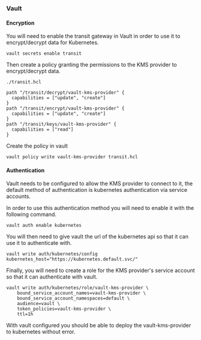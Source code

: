 ### Vault

#### Encryption

You will need to enable the transit gateway in Vault in order to use it to encrypt/decrypt data for Kubernetes.
```shell
vault secrets enable transit
```

Then create a policy granting the permissions to the KMS provider to encrypt/decrypt data.

`./transit.hcl`
```hcl
path "/transit/decrypt/vault-kms-provider" {
  capabilities = ["update", "create"]
}
path "/transit/encrypt/vault-kms-provider" {
  capabilities = ["update", "create"]
}
path "/transit/keys/vault-kms-provider" {
  capabilities = ["read"]
}
```

Create the policy in vault
```shell
vault policy write vault-kms-provider transit.hcl
```

#### Authentication

Vault needs to be configured to allow the KMS provider to connect to it, the default method of authentication is kubernetes authentication via service accounts.

In order to use this authentication method you will need to enable it with the following command.
```shell
vault auth enable kubernetes
```

You will then need to give vault the url of the kubernetes api so that it can use it to authenticate with.
```shell
vault write auth/kubernetes/config kubernetes_host="https://kubernetes.default.svc/"
```

Finally, you will need to create a role for the KMS provider's service account so that it can authenticate with vault.
```shell
vault write auth/kubernetes/role/vault-kms-provider \
    bound_service_account_names=vault-kms-provider \
    bound_service_account_namespaces=default \
    audience=vault \
    token_policies=vault-kms-provider \
    ttl=1h
```

With vault configured you should be able to deploy the vault-kms-provider to kubernetes without error.